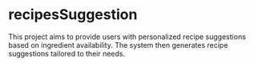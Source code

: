 # recipesSuggestion
 This project aims to provide users with personalized recipe suggestions based on ingredient availability. The system then generates recipe suggestions tailored to their needs.
